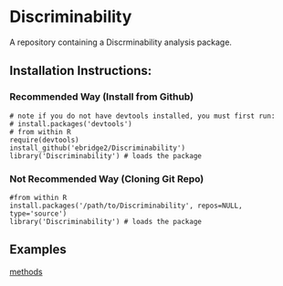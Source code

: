 # Discriminability
A repository containing a Discrminability analysis package.

## Installation Instructions:

### Recommended Way (Install from Github)
    # note if you do not have devtools installed, you must first run:
    # install.packages('devtools')
    # from within R
    require(devtools)
    install_github('ebridge2/Discriminability')
    library('Discriminability') # loads the package

### Not Recommended Way (Cloning Git Repo)
    #from within R
    install.packages('/path/to/Discriminability', repos=NULL, type='source')
    library('Discriminability') # loads the package

## Examples
[methods](http://ericwb.me/Discriminability/examples/Spectral_vs_corr_discr_methods.html)
